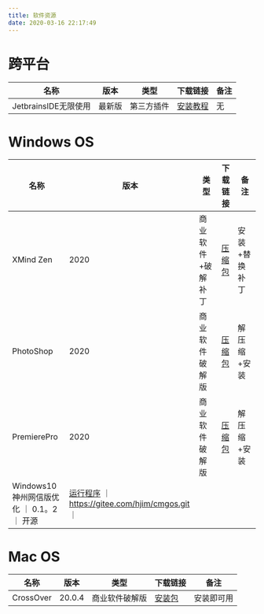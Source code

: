 ```yaml
---
title: 软件资源
date: 2020-03-16 22:17:49
---
```


# 跨平台
|  名称  | 版本 | 类型  | 下载链接 | 备注 |
| ---- | ---- | ---- | ---- | ---- |
| JetbrainsIDE无限使用 | 最新版 | 第三方插件 | [安装教程](https://zhile.io/2020/11/18/jetbrains-eval-reset-da33a93d.html) | 无 |

# Windows OS
|  名称  | 版本 | 类型  | 下载链接 | 备注 |
|  ----  | ---- | ----  | ---- | ---- |
| XMind Zen | 2020 | 商业软件+破解补丁 | [压缩包](https://cloud.189.cn/t/qI7JzmeuiiEj) |安装+替换补丁 |
| PhotoShop | 2020 | 商业软件破解版 | [压缩包](https://cloud.189.cn/t/viANJjUjmuQ3) | 解压缩+安装 |
| PremierePro | 2020 | 商业软件破解版 | [压缩包](https://cloud.189.cn/t/Nj2ARnau22u2) | 解压缩+安装 |
| Windows10神州网信版优化 ｜ 0.1。2 ｜ 开源 | [运行程序](https://cloud.189.cn/t/auIziazQjEfe) ｜ https://gitee.com/hjim/cmgos.git ｜

# Mac OS
|  名称  | 版本 | 类型  | 下载链接 | 备注 |
|  ----  | ---- | ----  | ---- | ---- |
| CrossOver | 20.0.4 | 商业软件破解版 | [安装包](https://cloud.189.cn/t/NfYfIbjm6Rju) | 安装即可用
